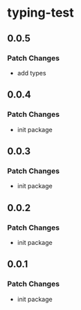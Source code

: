 # typing-test

## 0.0.5

### Patch Changes

- add types

## 0.0.4

### Patch Changes

- init package

## 0.0.3

### Patch Changes

- init package

## 0.0.2

### Patch Changes

- init package

## 0.0.1

### Patch Changes

- init package
